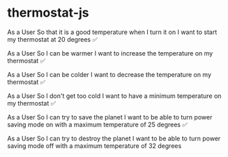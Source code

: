 # thermostat-js

As a User
So that it is a good temperature when I turn it on
I want to start my thermostat at 20 degrees ✅

As a User
So I can be warmer
I want to increase the temperature on my thermostat ✅

As a User
So I can be colder
I want to decrease the temperature on my thermostat ✅

As a User
So I don't get too cold
I want to have a minimum temperature on my thermostat ✅

As a User
So I can try to save the planet
I want to be able to turn power saving mode on with a maximum temperature of 25 degrees ✅

As a User
So I can try to destroy the planet
I want to be able to turn power saving mode off with a maximum temperature of 32 degrees 
